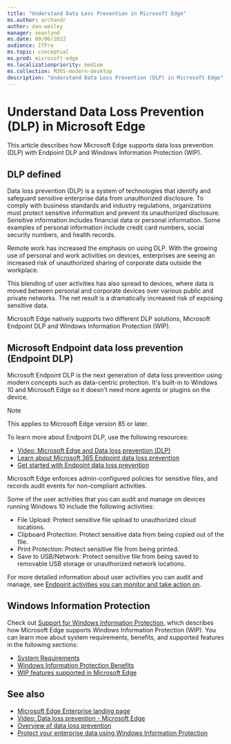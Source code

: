 ```yaml
---
title: "Understand Data Loss Prevention in Microsoft Edge"
ms.author: archandr
author: dan-wesley
manager: seanlynd
ms.date: 09/06/2022
audience: ITPro
ms.topic: conceptual
ms.prod: microsoft-edge
ms.localizationpriority: medium
ms.collection: M365-modern-desktop
description: "Understand Data Loss Prevention (DLP) in Microsoft Edge"
---
```


# Understand Data Loss Prevention (DLP) in Microsoft Edge

This article describes how Microsoft Edge supports data loss prevention (DLP) with Endpoint DLP and Windows Information Protection (WIP).

## DLP defined

Data loss prevention (DLP) is a system of technologies that identify and safeguard sensitive enterprise data from unauthorized disclosure. To comply with business standards and industry regulations, organizations must protect sensitive information and prevent its unauthorized disclosure. Sensitive information includes financial data or personal information. Some examples of personal information include credit card numbers, social security numbers, and health records.

Remote work has increased the emphasis on using DLP. With the growing use of personal and work activities on devices, enterprises are seeing an increased risk of unauthorized sharing of corporate data outside the workplace.

This blending of user activities has also spread to devices, where data is moved between personal and corporate devices over various public and private networks. The net result is a dramatically increased risk of exposing sensitive data.

Microsoft Edge natively supports two different DLP solutions, Microsoft Endpoint DLP and Windows Information Protection (WIP).

## Microsoft Endpoint data loss prevention (Endpoint DLP)

Microsoft Endpoint DLP is the next generation of data loss prevention using modern concepts such as data-centric protection. It's built-in to Windows 10 and Microsoft Edge so it doesn't need more agents or plugins on the device.

> [!NOTE]
> This applies to Microsoft Edge version 85 or later.

To learn more about Endpoint DLP, use the following resources:

- [Video: Microsoft Edge and Data loss prevention (DLP)](microsoft-edge-video-security-dlp.md)
- [Learn about Microsoft 365 Endpoint data loss prevention](/microsoft-365/compliance/endpoint-dlp-learn-about?preserve-view=true&view=o365-worldwide)
- [Get started with Endpoint data loss prevention](/microsoft-365/compliance/endpoint-dlp-getting-started?preserve-view=true&view=o365-worldwide)

Microsoft Edge enforces admin-configured policies for sensitive files, and records audit events for non-compliant activities.

Some of the user activities that you can audit and manage on devices running Windows 10 include the following activities:

- File Upload: Protect sensitive file upload to unauthorized cloud locations. <!-- The next 3 screenshots show a sequence where a user tries to drop a sensitive data file on to their local storage.-->
- Clipboard Protection: Protect sensitive data from being copied out of the file.
- Print Protection: Protect sensitive file from being printed.
- Save to USB/Network: Protect sensitive file from being saved to removable USB storage or unauthorized network locations.

For more detailed information about user activities you can audit and manage, see [Endpoint activities you can monitor and take action on](/microsoft-365/compliance/endpoint-dlp-learn-about?preserve-view=true&view=o365-worldwide#endpoint-activities-you-can-monitor-and-take-action-on).

## Windows Information Protection

Check out [Support for Windows Information Protection](./microsoft-edge-security-windows-information-protection.md), which describes how Microsoft Edge supports Windows Information Protection (WIP). You can learn moe about system requirements, benefits, and supported features in the following sections:

- [System Requirements](./microsoft-edge-security-windows-information-protection.md#system-requirements)
- [Windows Information Protection Benefits](./microsoft-edge-security-windows-information-protection.md#windows-information-protection-benefits)
- [WIP features supported in Microsoft Edge](./microsoft-edge-security-windows-information-protection.md#wip-features-supported-in-microsoft-edge)

## See also

- [Microsoft Edge Enterprise landing page](https://aka.ms/EdgeEnterprise)
- [Video: Data loss prevention - Microsoft Edge](https://www.youtube.com/watch?v=dLD04U9eTqg)
- [Overview of data loss prevention](/microsoft-365/compliance/data-loss-prevention-policies?preserve-view=true&view=o365-worldwide)
- [Protect your enterprise data using Windows Information Protection](/windows/security/information-protection/windows-information-protection/protect-enterprise-data-using-wip)